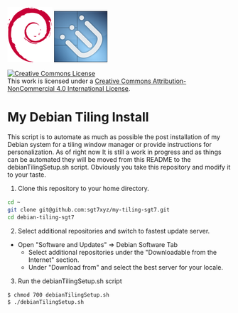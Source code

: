 ![Debian Logo](images/debian.png) ![i3 Logo](images/i3.png)

<a rel="license" href="http://creativecommons.org/licenses/by-nc/4.0/"><img alt="Creative Commons License" style="border-width:0" src="https://i.creativecommons.org/l/by-nc/4.0/88x31.png"/></a><br/>This work is licensed under a <a rel="license" href="http://creativecommons.org/licenses/by-nc/4.0/">Creative Commons Attribution-NonCommercial 4.0 International License</a>.

# My Debian Tiling Install

This script is to automate as much as possible the post installation of my Debian system for a tiling window manager or provide instructions for personalization. As of right now It is still a work in progress and as things can be automated they will be moved from this README to the debianTilingSetup.sh script. Obviously you take this repository and modify it to your taste.

1. Clone this repository to your home directory.

```bash
cd ~
git clone git@github.com:sgt7xyz/my-tiling-sgt7.git
cd debian-tiling-sgt7
```

2. Select additional repositories and switch to fastest update server.

- Open "Software and Updates" => Debian Software Tab
  - Select additional repositories under the "Downloadable from the Internet" section.
  - Under "Download from" and select the best server for your locale.

3. Run the debianTilingSetup.sh script

```bash
$ chmod 700 debianTilingSetup.sh
$ ./debianTilingSetup.sh
```
